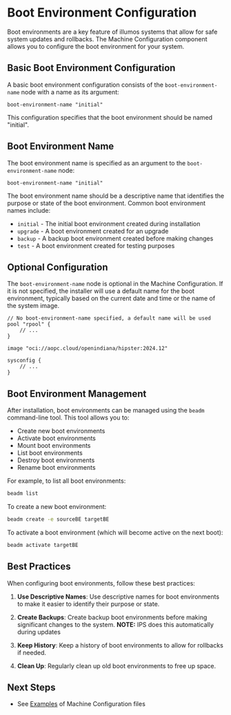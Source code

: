 # Boot Environment Configuration

Boot environments are a key feature of illumos systems that allow for safe system updates and rollbacks. The Machine Configuration component allows you to configure the boot environment for your system.

## Basic Boot Environment Configuration

A basic boot environment configuration consists of the `boot-environment-name` node with a name as its argument:

```kdl
boot-environment-name "initial"
```

This configuration specifies that the boot environment should be named "initial".

## Boot Environment Name

The boot environment name is specified as an argument to the `boot-environment-name` node:

```kdl
boot-environment-name "initial"
```

The boot environment name should be a descriptive name that identifies the purpose or state of the boot environment. Common boot environment names include:

- `initial` - The initial boot environment created during installation
- `upgrade` - A boot environment created for an upgrade
- `backup` - A backup boot environment created before making changes
- `test` - A boot environment created for testing purposes

## Optional Configuration

The `boot-environment-name` node is optional in the Machine Configuration. If it is not specified, the installer will use a default name for the boot environment, typically based on the current date and time or the name of the system image.

```kdl
// No boot-environment-name specified, a default name will be used
pool "rpool" {
    // ...
}

image "oci://aopc.cloud/openindiana/hipster:2024.12"

sysconfig {
    // ...
}
```

## Boot Environment Management

After installation, boot environments can be managed using the `beadm` command-line tool. This tool allows you to:

- Create new boot environments
- Activate boot environments
- Mount boot environments
- List boot environments
- Destroy boot environments
- Rename boot environments

For example, to list all boot environments:

```bash
beadm list
```

To create a new boot environment:

```bash
beadm create -e sourceBE targetBE
```

To activate a boot environment (which will become active on the next boot):

```bash
beadm activate targetBE
```

## Best Practices

When configuring boot environments, follow these best practices:

1. **Use Descriptive Names**: Use descriptive names for boot environments to make it easier to identify their purpose or state.

2. **Create Backups**: Create backup boot environments before making significant changes to the system. **NOTE:** IPS does this automatically during updates

3. **Keep History**: Keep a history of boot environments to allow for rollbacks if needed.

4. **Clean Up**: Regularly clean up old boot environments to free up space.

## Next Steps

- See [Examples](examples.md) of Machine Configuration files